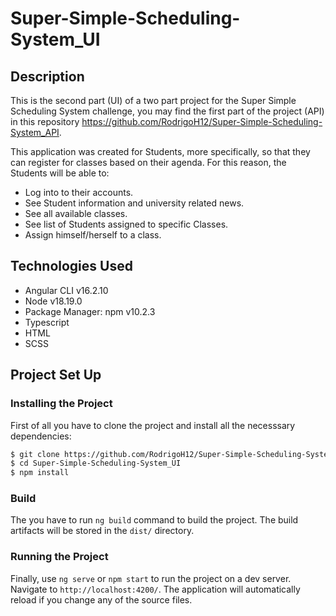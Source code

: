 # Super-Simple-Scheduling-System_UI

## Description

This is the second part (UI) of a two part project for the Super Simple Scheduling System challenge, you may find the first part of the project (API) in this repository https://github.com/RodrigoH12/Super-Simple-Scheduling-System_API.

This application was created for Students, more specifically, so that they can register for classes based on their agenda. For this reason, the Students will be able to:
- Log into to their accounts.
- See Student information and university related news.
- See all available classes.
- See list of Students assigned to specific Classes.
- Assign himself/herself to a class.

## Technologies Used

- Angular CLI v16.2.10
- Node v18.19.0
- Package Manager: npm v10.2.3
- Typescript
- HTML
- SCSS

## Project Set Up

### Installing the Project

First of all you have to clone the project and install all the necesssary dependencies:
```sh
$ git clone https://github.com/RodrigoH12/Super-Simple-Scheduling-System_UI.git
$ cd Super-Simple-Scheduling-System_UI
$ npm install
```

### Build

The you have to run `ng build` command to build the project. The build artifacts will be stored in the `dist/` directory.

### Running the Project

Finally, use `ng serve` or `npm start` to run the project on a dev server. Navigate to `http://localhost:4200/`. The application will automatically reload if you change any of the source files.

